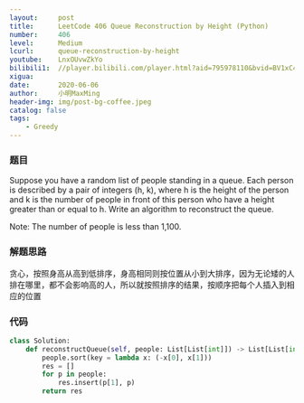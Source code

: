```yaml
---
layout:     post
title:      LeetCode 406 Queue Reconstruction by Height (Python)
number:     406
level:      Medium
lcurl:      queue-reconstruction-by-height
youtube:    LnxOUvwZkYo
bilibili1:  //player.bilibili.com/player.html?aid=795978110&bvid=BV1xC4y1a72W&cid=199235672&page=1
xigua:      
date:       2020-06-06
author:     小明MaxMing
header-img: img/post-bg-coffee.jpeg
catalog: false
tags:
    - Greedy
---
```


### 题目

Suppose you have a random list of people standing in a queue. Each person is described by a pair of integers (h, k), where h is the height of the person and k is the number of people in front of this person who have a height greater than or equal to h. Write an algorithm to reconstruct the queue.

Note:
The number of people is less than 1,100.

### 解题思路

贪心，按照身高从高到低排序，身高相同则按位置从小到大排序，因为无论矮的人排在哪里，都不会影响高的人，所以就按照排序的结果，按顺序把每个人插入到相应的位置

### 代码
```python
class Solution:
    def reconstructQueue(self, people: List[List[int]]) -> List[List[int]]:
        people.sort(key = lambda x: (-x[0], x[1]))
        res = []
        for p in people:
            res.insert(p[1], p)
        return res
```
